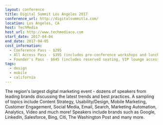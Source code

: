 ```yaml
---
layout: conference
title: Digital Summit Los Angeles 2017
conference_url: http://digitalsummitla.com/
location: Los Angeles, CA
host: TechMedia
host_url: http://www.techmediaco.com
start_date: 2017-04-04
end_date: 2017-04-05
cost_information:
  - Conference Pass - $295
  - All Access Pass - $395 (includes pre-conference workshops and lunch)
  - Founder's Pass - $645 (includes reserved seating, VIP lounge access, and keynote meet-and-greet)
tags:
  - design
  - mobile
  - california
---
```


The region's largest digital marketing event - dozens of speakers from leading brands discussing the latest trends and best practices. A sampling of topics include Content Strategy, Usability/Design, Mobile Marketing, Customer Engagement, Social Media, Email, Search, Marketing Automation, Analytics, Video and much more! Speakers include brands such as Google, LinkedIn, Salesforce, Bing, Citi, The Washington Post and many more.
